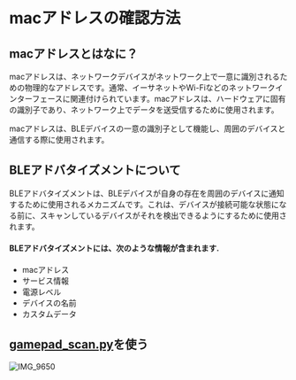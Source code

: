 # macアドレスの確認方法

## macアドレスとはなに？

macアドレスは、ネットワークデバイスがネットワーク上で一意に識別されるための物理的なアドレスです。通常、イーサネットやWi-Fiなどのネットワークインターフェースに関連付けられています。macアドレスは、ハードウェアに固有の識別子であり、ネットワーク上でデータを送受信するために使用されます。

macアドレスは、BLEデバイスの一意の識別子として機能し、周囲のデバイスと通信する際に使用されます。

## BLEアドバタイズメントについて

BLEアドバタイズメントは、BLEデバイスが自身の存在を周囲のデバイスに通知するために使用されるメカニズムです。これは、デバイスが接続可能な状態になる前に、スキャンしているデバイスがそれを検出できるようにするために使用されます。

#### BLEアドバタイズメントには、次のような情報が含まれます.

- macアドレス
- サービス情報
- 電源レベル
- デバイスの名前
- カスタムデータ

## [gamepad_scan.py](https://github.com/mase114/BLE_gamepad/blob/main/gamepad_scan.py)を使う



![IMG_9650](https://github.com/mase114/BLE_gamepad/assets/142933261/b224aff7-fec1-4b6a-8057-d59d398c330f)
